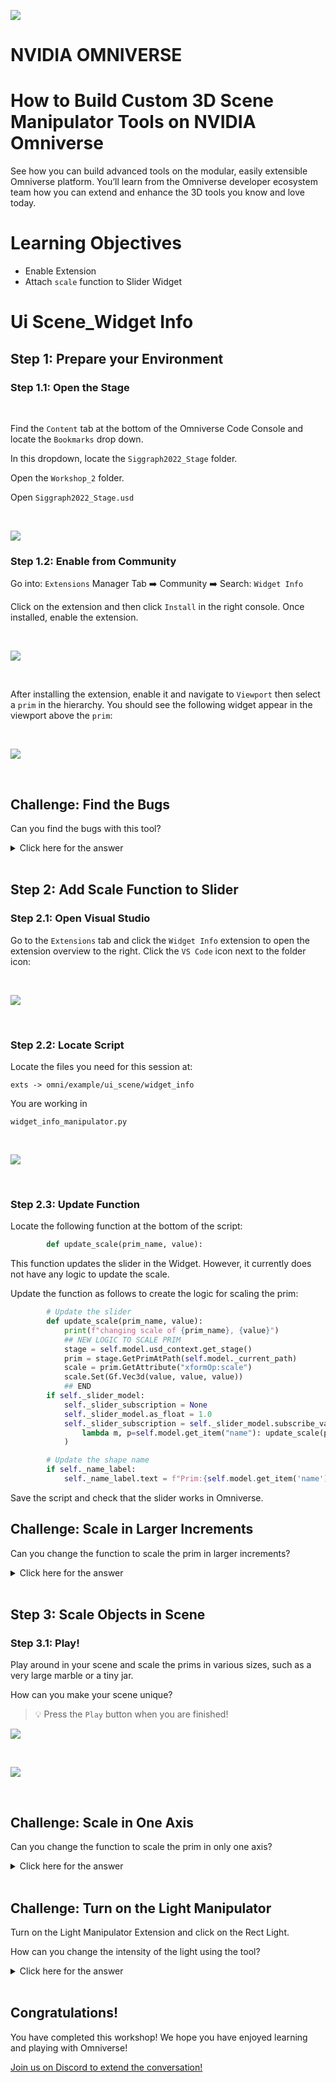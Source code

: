 
![](./images/logo.png)

# NVIDIA OMNIVERSE
# How to Build Custom 3D Scene Manipulator Tools on NVIDIA Omniverse

See how you can build advanced tools on the modular, easily extensible Omniverse platform. You’ll learn from the Omniverse developer ecosystem team how you can extend and enhance the 3D tools you know and love today.​

# Learning Objectives
- Enable Extension
- Attach `scale` function to Slider Widget


# Ui Scene_Widget Info

## Step 1: Prepare your Environment

### Step 1.1: Open the Stage
<br>

Find the `Content` tab at the bottom of the Omniverse Code Console and locate the `Bookmarks` drop down.

In this dropdown, locate the `Siggraph2022_Stage` folder. 

Open the `Workshop_2` folder.

Open `Siggraph2022_Stage.usd`

<br>

![](./images/SiggraphWorkshopStageOpen.png)

### Step 1.2: Enable from Community

Go into: `Extensions` Manager Tab :arrow_right: Community :arrow_right: Search: `Widget Info`

Click on the extension and then click `Install` in the right console. Once installed, enable the extension. 

<br>

![](./images/extensionCommunity.PNG)

<br>

After installing the extension, enable it and navigate to `Viewport` then select a `prim` in the hierarchy. You should see the following widget appear in the viewport above the `prim`:

<br>

![](./images/viewportWidgetEnabled.PNG)

<br>

## Challenge: Find the Bugs
Can you find the bugs with this tool?

<details>
<summary>Click here for the answer</summary>

- The `scale` slider in the widget does not scale the prim
- You cannot view the widget on multiple selected prims

</details>

<br>

## Step 2: Add Scale Function to Slider

### Step 2.1: Open Visual Studio

Go to the `Extensions` tab and click the `Widget Info` extension to open the extension overview to the right. Click the `VS Code` icon next to the folder icon:

<br>

![](./images/vsCodeIcon.PNG)

<br>

### Step 2.2: Locate Script

Locate the files you need for this session at:

 `exts -> omni/example/ui_scene/widget_info`

You are working in

`widget_info_manipulator.py`

<br>

![](./images/folderStruct.PNG)

<br>

### Step 2.3: Update Function

Locate the following function at the bottom of the script:

```python
        def update_scale(prim_name, value):
```

This function updates the slider in the Widget. However, it currently does not have any logic to update the scale. 

Update the function as follows to create the logic for scaling the prim:

```python
        # Update the slider
        def update_scale(prim_name, value):
            print(f"changing scale of {prim_name}, {value}")
            ## NEW LOGIC TO SCALE PRIM
            stage = self.model.usd_context.get_stage()
            prim = stage.GetPrimAtPath(self.model._current_path)
            scale = prim.GetAttribute("xformOp:scale")
            scale.Set(Gf.Vec3d(value, value, value))
            ## END
        if self._slider_model:      
            self._slider_subscription = None
            self._slider_model.as_float = 1.0
            self._slider_subscription = self._slider_model.subscribe_value_changed_fn(
                lambda m, p=self.model.get_item("name"): update_scale(p, m.as_float)
            )

        # Update the shape name
        if self._name_label:
            self._name_label.text = f"Prim:{self.model.get_item('name')}"
```

Save the script and check that the slider works in Omniverse.

## Challenge: Scale in Larger Increments

Can you change the function to scale the prim in larger increments?

<details>
<summary> Click here for the answer </summary>

Set a `value` variable and multiply value by a number of your choice. We did the following:

```python
        def update_scale(prim_name, value):
            print(f"changing scale of {prim_name}, {value}")
            ## NEW VALUE VARIABLE
            value = 10*value
            stage = self.model.usd_context.get_stage()
            prim = stage.GetPrimAtPath(self.model._current_path)
            scale = prim.GetAttribute("xformOp:scale")
            scale.Set(Gf.Vec3d(value, value, value))
        if self._slider_model:      
            self._slider_subscription = None
            self._slider_model.as_float = 1.0
            self._slider_subscription = self._slider_model.subscribe_value_changed_fn(
                lambda m, p=self.model.get_item("name"): update_scale(p, m.as_float)
            )
```

</details>

<br>

## Step 3: Scale Objects in Scene

### Step 3.1: Play!

Play around in your scene and scale the prims in various sizes, such as a very large marble or a tiny jar. 

How can you make your scene unique?

>:bulb: Press the `Play` button when you are finished!

![](./images/playButton.png)

<br>

![](./images/uniqueScene.PNG)

<br>

## Challenge: Scale in One Axis

Can you change the function to scale the prim in only one axis?

<details>
<summary> Click here for the answer </summary>

Set a number for any value inside of `scale.Set(Gf.Vec3d(value,value,value))`

For example:

```python
scale.Set(Gf.Vec3d(1,value,value))
```

Which, would change the scale in the X axis.

</details>

<br>

## Challenge: Turn on the Light Manipulator
Turn on the Light Manipulator Extension and click on the Rect Light.

How can you change the intensity of the light using the tool?

<details>
<summary>Click here for the answer</summary>

In the `Extensions` tab, search for Light in the `Community` and install/enable the `Omni.Ui Scene Sample for Manipulating Select Light` extension.

![](./images/LightExt.png)

<br>

Select one of the Rect Lights in the hierarchy. 

![](./images/RectLight.png)

<br>

Use your cursor to grab the edges of the Light tool and change the intensity by dragging forward or backward.

![](./images/RectIntensity.png)

</details>

<br>


## Congratulations!
You have completed this workshop! We hope you have enjoyed learning and playing with Omniverse! 

[Join us on Discord to extend the conversation!](https://discord.gg/BVFQEeXe)